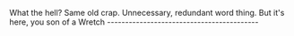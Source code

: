 What the hell? Same old crap. Unnecessary, redundant word thing. But it's here, you son of a Wretch ------------------------------------------
